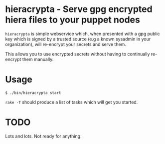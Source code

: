 # hieracrypta - Serve gpg encrypted hiera files to your puppet nodes


`hieracrypta` is simple webservice which, when presented with a gpg
public key which is signed by a trusted source (e.g a known sysadmin
in your organization), will re-encrypt your secrets and serve them.

This allows you to use encrypted secrets without having to 
continually re-encrypt them manually.

# Usage

```shell
$ ./bin/hieracrypta start
```

`rake -T` should produce a list of tasks which will get you started.

# TODO

Lots and lots. Not ready for anything.

